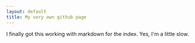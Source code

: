```yaml
---
layout: default
title: My very own github page
---
```

I finally got this working with markdown for the index.  Yes, I'm a little slow.


